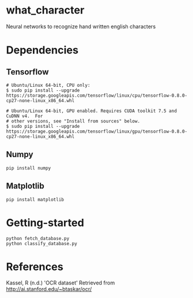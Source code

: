 # what_character
Neural networks to recognize hand written english characters

# Dependencies

## Tensorflow

    # Ubuntu/Linux 64-bit, CPU only:
    $ sudo pip install --upgrade https://storage.googleapis.com/tensorflow/linux/cpu/tensorflow-0.8.0-cp27-none-linux_x86_64.whl
    
    # Ubuntu/Linux 64-bit, GPU enabled. Requires CUDA toolkit 7.5 and CuDNN v4.  For
    # other versions, see "Install from sources" below.
    $ sudo pip install --upgrade https://storage.googleapis.com/tensorflow/linux/gpu/tensorflow-0.8.0-cp27-none-linux_x86_64.whl

## Numpy

	pip install numpy

## Matplotlib
	
	pip install matplotlib

# Getting-started
	python fetch_database.py
	python classify_database.py

# References
Kassel, R (n.d.) 'OCR dataset' Retrieved from http://ai.stanford.edu/~btaskar/ocr/
